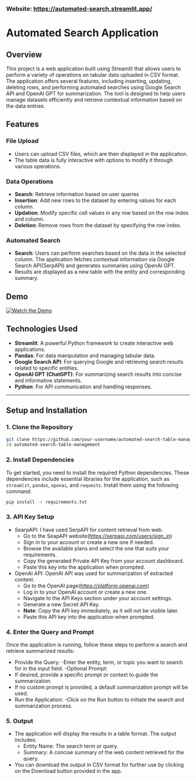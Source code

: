 ### Website: https://automated-search.streamlit.app/


# Automated Search Application

## Overview
This project is a web application built using Streamlit that allows users to perform a variety of operations on tabular data uploaded in CSV format. The application offers several features, including inserting, updating, deleting rows, and performing automated searches using Google Search API and OpenAI GPT for summarization. The tool is designed to help users manage datasets efficiently and retrieve contextual information based on the data entries.

## Features
### File Upload
- Users can upload CSV files, which are then displayed in the application.
- The table data is fully interactive with options to modify it through various operations.

### Data Operations
- **Search**: Retrieve information based on user queries
- **Insertion**: Add new rows to the dataset by entering values for each column.
- **Updation**: Modify specific cell values in any row based on the row index and column.
- **Deletion**: Remove rows from the dataset by specifying the row index.

### Automated Search
- **Search**: Users can perform searches based on the data in the selected column. The application fetches contextual information via Google Search API(SerpAPI) and generates summaries using OpenAI GPT.
- Results are displayed as a new table with the entity and corresponding summary.

## Demo
[![Watch the Demo](https://img.youtube.com/vi/XMximXjXYdI/0.jpg)](https://youtu.be/XMximXjXYdI?si=BW1_SbHu5rCaKKgn)

## Technologies Used
- **Streamlit**: A powerful Python framework to create interactive web applications.
- **Pandas**: For data manipulation and managing tabular data.
- **Google Search API**: For querying Google and retrieving search results related to specific entities.
- **OpenAI GPT (ChatGPT)**: For summarizing search results into concise and informative statements.
- **Python**: For API communication and handling responses.

---

## Setup and Installation

### 1. Clone the Repository
```bash
git clone https://github.com/your-username/automated-search-table-management.git
cd automated-search-table-management
```
### 2. Install Dependencies

To get started, you need to install the required Python dependencies. These dependencies include essential libraries for the application, such as `streamlit`, `pandas`, `openai`, and `requests`. Install them using the following command:

```bash
pip install -r requirements.txt
```
### 3. API Key Setup
- SearpAPI: I have used SerpAPI for content retrieval from web.
  - Go to the SeapAPI website(https://serpapi.com/users/sign_in)
  - Sign in to your account or create a new one if needed.
  - Browse the available plans and select the one that suits your requirements.
  - Copy the generated Private API Key from your account dashboard.
  - Paste this key into the application when prompted.
- OpenAI API: OpenAI API was used for summarization of extracted content.
  - Go to the OpenAI page(https://platform.openai.com)
  - Log in to your OpenAI account or create a new one.
  - Navigate to the API Keys section under your account settings.
  - Generate a new Secret API Key.
  - **Note**: Copy the API key immediately, as it will not be visible later.
  - Paste this API key into the application when prompted.
### 4. Enter the Query and Prompt
Once the application is running, follow these steps to perform a search and retrieve summarized results:

- Provide the Query:
  -Enter the entity, term, or topic you want to search for in the input field.
-Optional Prompt:
 - If desired, provide a specific prompt or context to guide the summarization.
 - If no custom prompt is provided, a default summarization prompt will be used.
- Run the Application:
  -Click on the Run button to initiate the search and summarization process.
### 5. Output
- The application will display the results in a table format. The output includes:
  - Entity Name: The search term or query.
  - Summary: A concise summary of the web content retrieved for the query.
- You can download the output in CSV format for further use by clicking on the Download button provided in the app.
